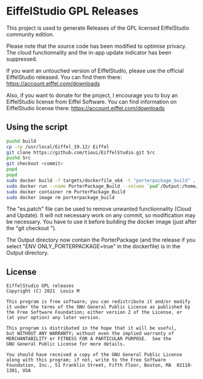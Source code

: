 EiffelStudio GPL Releases
===============================

This project is used to generate Releases of the GPL licensed EiffelStudio
community edition.

Please note that the source code has been modified to optimise privacy.
The cloud functionnality and the in-app update indicator has been
suppressed.

If you want an untouched version of EiffelStudio, please use the official
EiffelStudio released. You can find them there: https://account.eiffel.com/downloads

Also, if you want to donate for the project, I encourage you to buy an
EiffelStudio license from Eiffel Software. You can find information on
EiffelStudio license there: https://account.eiffel.com/downloads

Using the script
----------------

```bash
pushd build
cp -rp /usr/local/Eiffel_19.12/ Eiffel
git clone https://github.com/tioui/EiffelStudio.git Src
pushd Src
git checkout <commit>
popd
popd
sudo docker build -f targets/dockerfile_x64 -t "porterpackage_build" .
sudo docker run --name PorterPackage_Build --volume `pwd`/Output:/home/eiffel/Output porterpackage_build
sudo docker container rm PorterPackage_Build
sudo docker image rm porterpackage_build
```

The "es.patch" file can be used to remove unwanted functionnality (Cloud and Update). It will not
necessary work on any commit, so modification may be necessary. You have to use it before building the
docker image (just after the "git checkout <commit>").

The Output directory now contain the PorterPackage (and the release if you
select "ENV ONLY_PORTERPACKAGE=true" in the dockerfile) is in the Output
directory.

License
-------

    EiffelStudio GPL releases
    Copyright (C) 2021  Louis M

    This program is free software; you can redistribute it and/or modify
    it under the terms of the GNU General Public License as published by
    the Free Software Foundation; either version 2 of the License, or
    (at your option) any later version.

    This program is distributed in the hope that it will be useful,
    but WITHOUT ANY WARRANTY; without even the implied warranty of
    MERCHANTABILITY or FITNESS FOR A PARTICULAR PURPOSE.  See the
    GNU General Public License for more details.

    You should have received a copy of the GNU General Public License
    along with this program; if not, write to the Free Software
    Foundation, Inc., 51 Franklin Street, Fifth Floor, Boston, MA  02110-1301, USA


